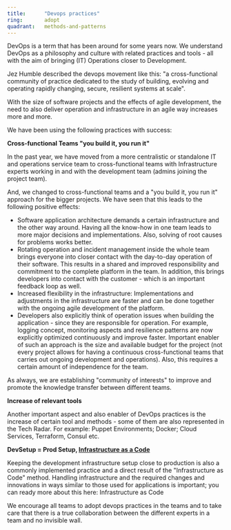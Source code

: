 ```yaml
---
title:      "Devops practices"
ring:       adopt
quadrant:   methods-and-patterns
---
```


DevOps is a term that has been around for some years now. We understand DevOps as a philosophy and culture with related practices and tools - all with the aim of bringing (IT) Operations closer to Development.  

Jez Humble described the devops movement like this: "a cross-functional community of practice dedicated to the study of building, evolving and operating rapidly changing, secure, resilient systems at scale".

With the size of software projects and the effects of agile development, the need to also deliver operation and infrastructure in an agile way increases more and more.

We have been using the following practices with success:

**Cross-functional Teams "you build it, you run it"**

In the past year, we have moved from a more centralistic or standalone IT and operations service team to cross-functional teams with Infrastructure experts working in and with the development team (admins joining the project team).

And, we changed to cross-functional teams and a "you build it, you run it" approach for the bigger projects. We have seen that this leads to the following positive effects:
* Software application architecture demands a certain infrastructure and the other way around. Having all the know-how in one team leads to more major decisions and implementations. Also, solving of root causes for problems works better.
* Rotating operation and incident management inside the whole team brings everyone into closer contact with the day-to-day operation of their software. This results in a shared and improved responsibility and commitment to the complete platform in the team. In addition, this brings developers into contact with the customer - which is an important feedback loop as well.
* Increased flexibility in the infrastructure: Implementations and adjustments in the infrastructure are faster and can be done together with the ongoing agile development of the platform.
* Developers also explicitly think of operation issues when building the application - since they are responsible for operation. For example, logging concept, monitoring aspects and resilience patterns are now explicitly optimized continuously and improve faster.
Important enabler of such an approach is the size and available budget for the project (not every project allows for having a continuous cross-functional teams that carries out ongoing development and operations). Also, this requires a certain amount of independence for the team.

As always, we are establishing "community of interests" to improve and promote the knowledge transfer between different teams.

**Increase of relevant tools**

Another important aspect and also enabler of DevOps practices is the increase of certain tool and methods - some of them are also represented in the Tech Radar. For example: Puppet Environments; Docker; Cloud Services, Terraform, Consul etc.

**DevSetup = Prod Setup, [Infrastructure as a Code](methods-and-patterns/infrastructure-as-code.html)**

Keeping the development infrastructure setup close to production is also a commonly implemented practice and a direct result of the "Infrastructure as Code" method. Handling infrastructure and the required changes and innovations in ways similar to those used for applications is important; you can ready more about this here: Infrastructure as Code

We encourage all teams to adopt devops practices in the teams and to take care that there is a true collaboration between the different experts in a team and no invisible wall.
